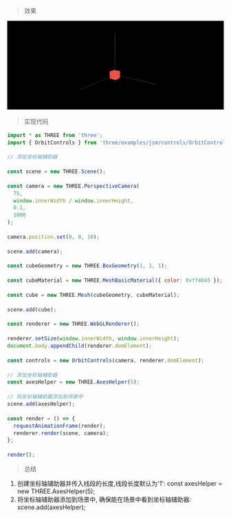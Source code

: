 > 效果

![](../public/threejs/3.添加坐标轴辅助器.png)

> 实现代码

```js
import * as THREE from 'three';
import { OrbitControls } from 'three/examples/jsm/controls/OrbitControls';

// 添加坐标轴辅助器

const scene = new THREE.Scene();

const camera = new THREE.PerspectiveCamera(
  75,
  window.innerWidth / window.innerHeight,
  0.1,
  1000
);

camera.position.set(0, 0, 10);

scene.add(camera);

const cubeGeometry = new THREE.BoxGeometry(1, 1, 1);

const cubeMaterial = new THREE.MeshBasicMaterial({ color: 0xff4045 });

const cube = new THREE.Mesh(cubeGeometry, cubeMaterial);

scene.add(cube);

const renderer = new THREE.WebGLRenderer();

renderer.setSize(window.innerWidth, window.innerHeight);
document.body.appendChild(renderer.domElement);

const controls = new OrbitControls(camera, renderer.domElement);

// 添加坐标轴辅助器
const axesHelper = new THREE.AxesHelper(5);

// 将坐标轴辅助器添加到场景中
scene.add(axesHelper);

const render = () => {
  requestAnimationFrame(render);
  renderer.render(scene, camera);
};

render();
```

> 总结

1. 创建坐标轴辅助器并传入线段的长度,线段长度默认为'1': const axesHelper = new THREE.AxesHelper(5);
2. 将坐标轴辅助器添加到场景中, 确保能在场景中看到坐标轴辅助器: scene.add(axesHelper);
